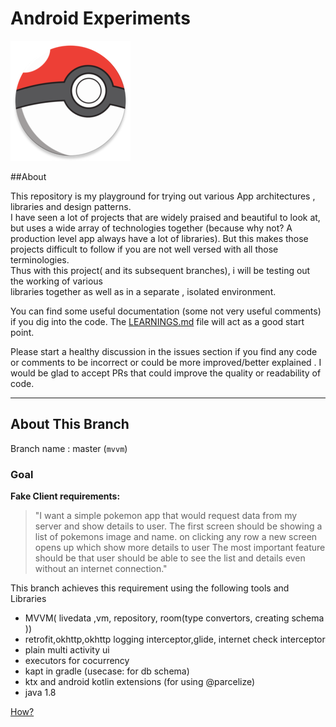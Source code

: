 # Android Experiments

<div style="align:center">
    <img src = "app/src/main/res/mipmap-xxxhdpi/ic_launcher_round.png">
</div>

##About

This repository is  my playground for trying out various  App architectures , libraries and design 
patterns.  
I have seen a lot of projects that are widely praised and beautiful to look at, but uses a wide
array of technologies together (because why not? A production level app always have a lot of libraries).
But this makes those projects difficult to follow if you are not well versed with all those 
terminologies.  
Thus with this project( and its subsequent branches), i will be testing out the working of various  
libraries together as well as in a separate , isolated environment.

You can find some useful documentation (some not very useful comments) if you dig into the code.
The [LEARNINGS.md](app/src/main/java/in/curioustools/architectures/LEARNINGS.md) file will act as a good start point.   

Please start a healthy discussion in the issues section if you find any code or comments to be 
incorrect or could be more improved/better explained . I would be glad to accept PRs that could 
improve the quality or readability of code.  

--- 

 

## About This Branch 
Branch name : master (`mvvm`)

### Goal

**Fake Client requirements:**
> "I want a simple pokemon app that would request data from my server and show details to user. 
> The first screen should be showing a list of pokemons image and name. on clicking any row a new screen opens up which show more details to user
> The most important feature should be that user should be able to see the list and details even without an internet connection."

This branch achieves this requirement using the following tools and Libraries

- MVVM( livedata ,vm, repository, room(type convertors, creating schema ))
- retrofit,okhttp,okhttp logging interceptor,glide, internet check interceptor
- plain multi activity ui
- executors for cocurrency
- kapt in gradle  (usecase:  for db schema)
- ktx and android kotlin extensions (for using @parcelize)
- java 1.8


[How?](app/src/main/java/in/curioustools/architectures/LEARNINGS.md)





 
